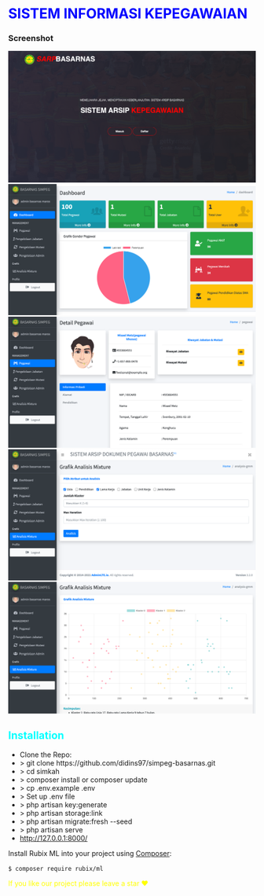 <h1 style="color:blue">SISTEM INFORMASI KEPEGAWAIAN</h1>

<h3>Screenshot</h3>
<img src="public/assets/img/homebasarnas.png" />
<img src="public/assets/img/dsbbasarnas.png" />
<img src="public/assets/img/pegawaibasarnas.png" />
<img src="public/assets/img/anybasarnas.png" />
<img src="public/assets/img/resultbasarnas.png" />


<h2 style="color:cyan">Installation</h2>
<ul>
    <li>Clone the Repo: <br> </li>
    <li style=""> > git clone https://github.com/didins97/simpeg-basarnas.git</li>
    <li> > cd simkah</li>
    <li> > composer install or composer update</li>
    <li> > cp .env.example .env</li>
    <li> > Set up .env file</li>
    <li> > php artisan key:generate</li>
    <li> > php artisan storage:link</li>
    <li> > php artisan migrate:fresh --seed</li>
    <li> > php artisan serve</li>
    <li> <a href="http://127.0.0.1:8000/">http://127.0.0.1:8000/</a> </li>
</ul>

Install Rubix ML into your project using [Composer](https://getcomposer.org/):
```sh
$ composer require rubix/ml
```



<p style="color:yellow">If you like our project please leave a star ❤<p>
